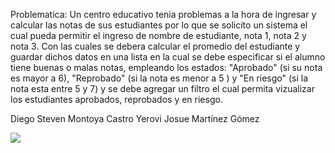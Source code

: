 Problematica:
Un centro educativo tenia problemas a la hora de ingresar y calcular las notas de sus estudiantes por lo  que se solicito un sistema el cual pueda permitir el ingreso de nombre de estudiante, nota 1, nota 2 y nota 3. Con las cuales se debera calcular el promedio del estudiante y guardar dichos datos en una lista en la cual se debe especificar si el alumno tiene buenas o malas notas, empleando los estados: "Aprobado" (si su nota es mayor a 6), "Reprobado" (si la nota es menor a 5 ) y "En riesgo" (si la nota esta entre 5 y 7) y se debe agregar un filtro el cual permita vizualizar los estudiantes aprobados, reprobados y en riesgo.

Diego Steven Montoya Castro
Yerovi Josue Martínez Gómez

<img src="https://ugb.edu.sv/wp-content/uploads/2023/06/UGB_LOGOTIPO_HORIZONTAL.png">
